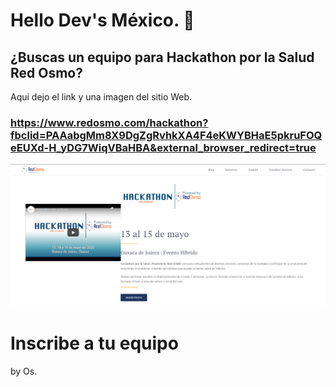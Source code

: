 # Hello Dev's México. 🤙

## ¿Buscas un equipo para Hackathon por la Salud Red Osmo?

Aqui dejo el link y una imagen del sitio Web.

### https://www.redosmo.com/hackathon?fbclid=PAAabgMm8X9DgZgRvhkXA4F4eKWYBHaE5pkruFOQeEUXd-H_yDG7WiqVBaHBA&external_browser_redirect=true

<img
     src= "Hackathon.png">

# Inscribe a tu equipo


by Os.
